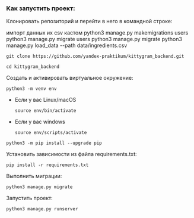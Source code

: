 ### Как запустить проект:

Клонировать репозиторий и перейти в него в командной строке:

импорт данных их csv кастом
python3 manage.py makemigrations users
python3 manage.py migrate users
python3 manage.py migrate
python3 manage.py load_data --path data/ingredients.csv


```
git clone https://github.com/yandex-praktikum/kittygram_backend.git
```

```
cd kittygram_backend
```

Cоздать и активировать виртуальное окружение:

```
python3 -m venv env
```

* Если у вас Linux/macOS

    ```
    source env/bin/activate
    ```

* Если у вас windows

    ```
    source env/scripts/activate
    ```

```
python3 -m pip install --upgrade pip
```

Установить зависимости из файла requirements.txt:

```
pip install -r requirements.txt
```

Выполнить миграции:

```
python3 manage.py migrate
```

Запустить проект:

```
python3 manage.py runserver
```